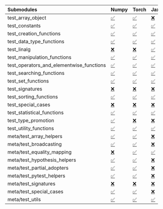 | Submodules                               | Numpy                                                                                                                           | Torch                                                                                                                           | Jax                                                                                                                             | Tensorflow                                                                                                                      |
|:-----------------------------------------|:--------------------------------------------------------------------------------------------------------------------------------|:--------------------------------------------------------------------------------------------------------------------------------|:--------------------------------------------------------------------------------------------------------------------------------|:--------------------------------------------------------------------------------------------------------------------------------|
| test_array_object                        | <a href="https://github.com/unifyai/ivy/runs/8244559695?check_suite_focus=true" rel="noopener noreferrer" target="_blank">✅</a> | <a href="https://github.com/unifyai/ivy/runs/8244563783?check_suite_focus=true" rel="noopener noreferrer" target="_blank">✅</a> | <a href="https://github.com/unifyai/ivy/runs/8244567444?check_suite_focus=true" rel="noopener noreferrer" target="_blank">❌</a> | <a href="https://github.com/unifyai/ivy/runs/8244571315?check_suite_focus=true" rel="noopener noreferrer" target="_blank">✅</a> |
| test_constants                           | <a href="https://github.com/unifyai/ivy/runs/8244559936?check_suite_focus=true" rel="noopener noreferrer" target="_blank">✅</a> | <a href="https://github.com/unifyai/ivy/runs/8244563924?check_suite_focus=true" rel="noopener noreferrer" target="_blank">✅</a> | <a href="https://github.com/unifyai/ivy/runs/8244567624?check_suite_focus=true" rel="noopener noreferrer" target="_blank">✅</a> | <a href="https://github.com/unifyai/ivy/runs/8244571495?check_suite_focus=true" rel="noopener noreferrer" target="_blank">✅</a> |
| test_creation_functions                  | <a href="https://github.com/unifyai/ivy/runs/8244560141?check_suite_focus=true" rel="noopener noreferrer" target="_blank">✅</a> | <a href="https://github.com/unifyai/ivy/runs/8244564093?check_suite_focus=true" rel="noopener noreferrer" target="_blank">✅</a> | <a href="https://github.com/unifyai/ivy/runs/8244567753?check_suite_focus=true" rel="noopener noreferrer" target="_blank">✅</a> | <a href="https://github.com/unifyai/ivy/runs/8244571715?check_suite_focus=true" rel="noopener noreferrer" target="_blank">✅</a> |
| test_data_type_functions                 | <a href="https://github.com/unifyai/ivy/runs/8244560310?check_suite_focus=true" rel="noopener noreferrer" target="_blank">✅</a> | <a href="https://github.com/unifyai/ivy/runs/8244564364?check_suite_focus=true" rel="noopener noreferrer" target="_blank">✅</a> | <a href="https://github.com/unifyai/ivy/runs/8244567881?check_suite_focus=true" rel="noopener noreferrer" target="_blank">✅</a> | <a href="https://github.com/unifyai/ivy/runs/8244571896?check_suite_focus=true" rel="noopener noreferrer" target="_blank">✅</a> |
| test_linalg                              | <a href="https://github.com/unifyai/ivy/runs/8244560464?check_suite_focus=true" rel="noopener noreferrer" target="_blank">❌</a> | <a href="https://github.com/unifyai/ivy/runs/8244564544?check_suite_focus=true" rel="noopener noreferrer" target="_blank">❌</a> | <a href="https://github.com/unifyai/ivy/runs/8244568007?check_suite_focus=true" rel="noopener noreferrer" target="_blank">✅</a> | <a href="https://github.com/unifyai/ivy/runs/8244572034?check_suite_focus=true" rel="noopener noreferrer" target="_blank">❌</a> |
| test_manipulation_functions              | <a href="https://github.com/unifyai/ivy/runs/8244560620?check_suite_focus=true" rel="noopener noreferrer" target="_blank">✅</a> | <a href="https://github.com/unifyai/ivy/runs/8244564711?check_suite_focus=true" rel="noopener noreferrer" target="_blank">✅</a> | <a href="https://github.com/unifyai/ivy/runs/8244568145?check_suite_focus=true" rel="noopener noreferrer" target="_blank">✅</a> | <a href="https://github.com/unifyai/ivy/runs/8244572187?check_suite_focus=true" rel="noopener noreferrer" target="_blank">✅</a> |
| test_operators_and_elementwise_functions | <a href="https://github.com/unifyai/ivy/runs/8244560785?check_suite_focus=true" rel="noopener noreferrer" target="_blank">✅</a> | <a href="https://github.com/unifyai/ivy/runs/8244564934?check_suite_focus=true" rel="noopener noreferrer" target="_blank">✅</a> | <a href="https://github.com/unifyai/ivy/runs/8244568243?check_suite_focus=true" rel="noopener noreferrer" target="_blank">✅</a> | <a href="https://github.com/unifyai/ivy/runs/8244572328?check_suite_focus=true" rel="noopener noreferrer" target="_blank">✅</a> |
| test_searching_functions                 | <a href="https://github.com/unifyai/ivy/runs/8244560929?check_suite_focus=true" rel="noopener noreferrer" target="_blank">✅</a> | <a href="https://github.com/unifyai/ivy/runs/8244565084?check_suite_focus=true" rel="noopener noreferrer" target="_blank">✅</a> | <a href="https://github.com/unifyai/ivy/runs/8244568390?check_suite_focus=true" rel="noopener noreferrer" target="_blank">✅</a> | <a href="https://github.com/unifyai/ivy/runs/8244572494?check_suite_focus=true" rel="noopener noreferrer" target="_blank">✅</a> |
| test_set_functions                       | <a href="https://github.com/unifyai/ivy/runs/8244561155?check_suite_focus=true" rel="noopener noreferrer" target="_blank">✅</a> | <a href="https://github.com/unifyai/ivy/runs/8244565231?check_suite_focus=true" rel="noopener noreferrer" target="_blank">✅</a> | <a href="https://github.com/unifyai/ivy/runs/8244568535?check_suite_focus=true" rel="noopener noreferrer" target="_blank">✅</a> | <a href="https://github.com/unifyai/ivy/runs/8244572632?check_suite_focus=true" rel="noopener noreferrer" target="_blank">✅</a> |
| test_signatures                          | <a href="https://github.com/unifyai/ivy/runs/8244561393?check_suite_focus=true" rel="noopener noreferrer" target="_blank">❌</a> | <a href="https://github.com/unifyai/ivy/runs/8244565372?check_suite_focus=true" rel="noopener noreferrer" target="_blank">❌</a> | <a href="https://github.com/unifyai/ivy/runs/8244568667?check_suite_focus=true" rel="noopener noreferrer" target="_blank">❌</a> | <a href="https://github.com/unifyai/ivy/runs/8244572742?check_suite_focus=true" rel="noopener noreferrer" target="_blank">❌</a> |
| test_sorting_functions                   | <a href="https://github.com/unifyai/ivy/runs/8244561557?check_suite_focus=true" rel="noopener noreferrer" target="_blank">✅</a> | <a href="https://github.com/unifyai/ivy/runs/8244565527?check_suite_focus=true" rel="noopener noreferrer" target="_blank">✅</a> | <a href="https://github.com/unifyai/ivy/runs/8244568790?check_suite_focus=true" rel="noopener noreferrer" target="_blank">✅</a> | <a href="https://github.com/unifyai/ivy/runs/8244572912?check_suite_focus=true" rel="noopener noreferrer" target="_blank">✅</a> |
| test_special_cases                       | <a href="https://github.com/unifyai/ivy/runs/8244561698?check_suite_focus=true" rel="noopener noreferrer" target="_blank">❌</a> | <a href="https://github.com/unifyai/ivy/runs/8244565696?check_suite_focus=true" rel="noopener noreferrer" target="_blank">❌</a> | <a href="https://github.com/unifyai/ivy/runs/8244568939?check_suite_focus=true" rel="noopener noreferrer" target="_blank">❌</a> | <a href="https://github.com/unifyai/ivy/runs/8244573071?check_suite_focus=true" rel="noopener noreferrer" target="_blank">❌</a> |
| test_statistical_functions               | <a href="https://github.com/unifyai/ivy/runs/8244561865?check_suite_focus=true" rel="noopener noreferrer" target="_blank">✅</a> | <a href="https://github.com/unifyai/ivy/runs/8244565829?check_suite_focus=true" rel="noopener noreferrer" target="_blank">✅</a> | <a href="https://github.com/unifyai/ivy/runs/8244569080?check_suite_focus=true" rel="noopener noreferrer" target="_blank">✅</a> | <a href="https://github.com/unifyai/ivy/runs/8244573219?check_suite_focus=true" rel="noopener noreferrer" target="_blank">❌</a> |
| test_type_promotion                      | <a href="https://github.com/unifyai/ivy/runs/8244562037?check_suite_focus=true" rel="noopener noreferrer" target="_blank">✅</a> | <a href="https://github.com/unifyai/ivy/runs/8244565947?check_suite_focus=true" rel="noopener noreferrer" target="_blank">❌</a> | <a href="https://github.com/unifyai/ivy/runs/8244569218?check_suite_focus=true" rel="noopener noreferrer" target="_blank">❌</a> | <a href="https://github.com/unifyai/ivy/runs/8244573356?check_suite_focus=true" rel="noopener noreferrer" target="_blank">❌</a> |
| test_utility_functions                   | <a href="https://github.com/unifyai/ivy/runs/8244562231?check_suite_focus=true" rel="noopener noreferrer" target="_blank">✅</a> | <a href="https://github.com/unifyai/ivy/runs/8244566088?check_suite_focus=true" rel="noopener noreferrer" target="_blank">✅</a> | <a href="https://github.com/unifyai/ivy/runs/8244569435?check_suite_focus=true" rel="noopener noreferrer" target="_blank">✅</a> | <a href="https://github.com/unifyai/ivy/runs/8244573507?check_suite_focus=true" rel="noopener noreferrer" target="_blank">✅</a> |
| meta/test_array_helpers                  | <a href="https://github.com/unifyai/ivy/runs/8244562397?check_suite_focus=true" rel="noopener noreferrer" target="_blank">✅</a> | <a href="https://github.com/unifyai/ivy/runs/8244566207?check_suite_focus=true" rel="noopener noreferrer" target="_blank">✅</a> | <a href="https://github.com/unifyai/ivy/runs/8244569595?check_suite_focus=true" rel="noopener noreferrer" target="_blank">❌</a> | <a href="https://github.com/unifyai/ivy/runs/8244573657?check_suite_focus=true" rel="noopener noreferrer" target="_blank">✅</a> |
| meta/test_broadcasting                   | <a href="https://github.com/unifyai/ivy/runs/8244562552?check_suite_focus=true" rel="noopener noreferrer" target="_blank">✅</a> | <a href="https://github.com/unifyai/ivy/runs/8244566324?check_suite_focus=true" rel="noopener noreferrer" target="_blank">✅</a> | <a href="https://github.com/unifyai/ivy/runs/8244569741?check_suite_focus=true" rel="noopener noreferrer" target="_blank">❌</a> | <a href="https://github.com/unifyai/ivy/runs/8244573789?check_suite_focus=true" rel="noopener noreferrer" target="_blank">✅</a> |
| meta/test_equality_mapping               | <a href="https://github.com/unifyai/ivy/runs/8244562670?check_suite_focus=true" rel="noopener noreferrer" target="_blank">❌</a> | <a href="https://github.com/unifyai/ivy/runs/8244566500?check_suite_focus=true" rel="noopener noreferrer" target="_blank">✅</a> | <a href="https://github.com/unifyai/ivy/runs/8244569912?check_suite_focus=true" rel="noopener noreferrer" target="_blank">✅</a> | <a href="https://github.com/unifyai/ivy/runs/8244573915?check_suite_focus=true" rel="noopener noreferrer" target="_blank">✅</a> |
| meta/test_hypothesis_helpers             | <a href="https://github.com/unifyai/ivy/runs/8244562884?check_suite_focus=true" rel="noopener noreferrer" target="_blank">✅</a> | <a href="https://github.com/unifyai/ivy/runs/8244566609?check_suite_focus=true" rel="noopener noreferrer" target="_blank">✅</a> | <a href="https://github.com/unifyai/ivy/runs/8244570146?check_suite_focus=true" rel="noopener noreferrer" target="_blank">❌</a> | <a href="https://github.com/unifyai/ivy/runs/8244574106?check_suite_focus=true" rel="noopener noreferrer" target="_blank">✅</a> |
| meta/test_partial_adopters               | <a href="https://github.com/unifyai/ivy/runs/8244563057?check_suite_focus=true" rel="noopener noreferrer" target="_blank">✅</a> | <a href="https://github.com/unifyai/ivy/runs/8244566759?check_suite_focus=true" rel="noopener noreferrer" target="_blank">✅</a> | <a href="https://github.com/unifyai/ivy/runs/8244570337?check_suite_focus=true" rel="noopener noreferrer" target="_blank">❌</a> | <a href="https://github.com/unifyai/ivy/runs/8244574317?check_suite_focus=true" rel="noopener noreferrer" target="_blank">✅</a> |
| meta/test_pytest_helpers                 | <a href="https://github.com/unifyai/ivy/runs/8244563191?check_suite_focus=true" rel="noopener noreferrer" target="_blank">✅</a> | <a href="https://github.com/unifyai/ivy/runs/8244566879?check_suite_focus=true" rel="noopener noreferrer" target="_blank">✅</a> | <a href="https://github.com/unifyai/ivy/runs/8244570487?check_suite_focus=true" rel="noopener noreferrer" target="_blank">❌</a> | <a href="https://github.com/unifyai/ivy/runs/8244574458?check_suite_focus=true" rel="noopener noreferrer" target="_blank">✅</a> |
| meta/test_signatures                     | <a href="https://github.com/unifyai/ivy/runs/8244563315?check_suite_focus=true" rel="noopener noreferrer" target="_blank">❌</a> | <a href="https://github.com/unifyai/ivy/runs/8244566988?check_suite_focus=true" rel="noopener noreferrer" target="_blank">❌</a> | <a href="https://github.com/unifyai/ivy/runs/8244570685?check_suite_focus=true" rel="noopener noreferrer" target="_blank">❌</a> | <a href="https://github.com/unifyai/ivy/runs/8244574612?check_suite_focus=true" rel="noopener noreferrer" target="_blank">❌</a> |
| meta/test_special_cases                  | <a href="https://github.com/unifyai/ivy/runs/8244563465?check_suite_focus=true" rel="noopener noreferrer" target="_blank">✅</a> | <a href="https://github.com/unifyai/ivy/runs/8244567142?check_suite_focus=true" rel="noopener noreferrer" target="_blank">✅</a> | <a href="https://github.com/unifyai/ivy/runs/8244570928?check_suite_focus=true" rel="noopener noreferrer" target="_blank">❌</a> | <a href="https://github.com/unifyai/ivy/runs/8244574768?check_suite_focus=true" rel="noopener noreferrer" target="_blank">✅</a> |
| meta/test_utils                          | <a href="https://github.com/unifyai/ivy/runs/8244563633?check_suite_focus=true" rel="noopener noreferrer" target="_blank">✅</a> | <a href="https://github.com/unifyai/ivy/runs/8244567325?check_suite_focus=true" rel="noopener noreferrer" target="_blank">✅</a> | <a href="https://github.com/unifyai/ivy/runs/8244571080?check_suite_focus=true" rel="noopener noreferrer" target="_blank">✅</a> | <a href="https://github.com/unifyai/ivy/runs/8244574904?check_suite_focus=true" rel="noopener noreferrer" target="_blank">✅</a> |